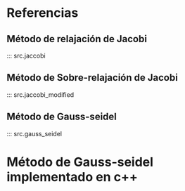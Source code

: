 # Referencias

## Método de relajación de Jacobi

::: src.jaccobi

## Método de Sobre-relajación de Jacobi

::: src.jaccobi_modified

## Método de Gauss-seidel

::: src.gauss_seidel

# Método de Gauss-seidel implementado en c++
